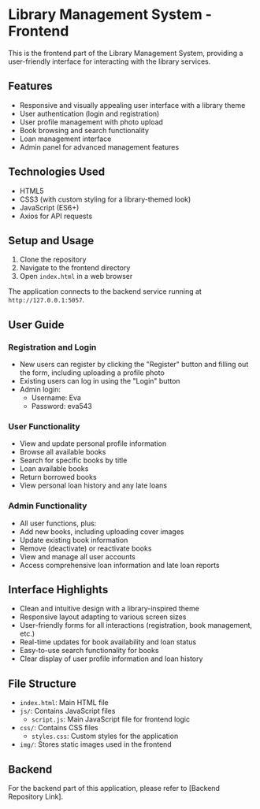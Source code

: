 # Library Management System - Frontend

This is the frontend part of the Library Management System, providing a user-friendly interface for interacting with the library services.

## Features

- Responsive and visually appealing user interface with a library theme
- User authentication (login and registration)
- User profile management with photo upload
- Book browsing and search functionality
- Loan management interface
- Admin panel for advanced management features

## Technologies Used

- HTML5
- CSS3 (with custom styling for a library-themed look)
- JavaScript (ES6+)
- Axios for API requests

## Setup and Usage

1. Clone the repository
2. Navigate to the frontend directory
3. Open `index.html` in a web browser

The application connects to the backend service running at `http://127.0.0.1:5057`.

## User Guide

### Registration and Login
- New users can register by clicking the "Register" button and filling out the form, including uploading a profile photo
- Existing users can log in using the "Login" button
- Admin login:
  - Username: Eva
  - Password: eva543

### User Functionality
- View and update personal profile information
- Browse all available books
- Search for specific books by title
- Loan available books
- Return borrowed books
- View personal loan history and any late loans

### Admin Functionality
- All user functions, plus:
- Add new books, including uploading cover images
- Update existing book information
- Remove (deactivate) or reactivate books
- View and manage all user accounts
- Access comprehensive loan information and late loan reports

## Interface Highlights

- Clean and intuitive design with a library-inspired theme
- Responsive layout adapting to various screen sizes
- User-friendly forms for all interactions (registration, book management, etc.)
- Real-time updates for book availability and loan status
- Easy-to-use search functionality for books
- Clear display of user profile information and loan history

## File Structure
- `index.html`: Main HTML file
- `js/`: Contains JavaScript files
  - `script.js`: Main JavaScript file for frontend logic
- `css/`: Contains CSS files
  - `styles.css`: Custom styles for the application
- `img/`: Stores static images used in the frontend

## Backend

For the backend part of this application, please refer to [Backend Repository Link].